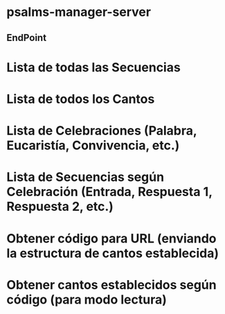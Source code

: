 # psalms-manager-server

## EndPoint
# Lista de todas las Secuencias
# Lista de todos los Cantos
# Lista de Celebraciones (Palabra, Eucaristía, Convivencia, etc.)
# Lista de Secuencias según Celebración (Entrada, Respuesta 1, Respuesta 2, etc.)
# Obtener código para URL (enviando la estructura de cantos establecida)
# Obtener cantos establecidos según código (para modo lectura)